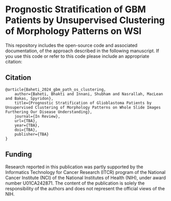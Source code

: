 # Prognostic Stratification of GBM Patients by Unsupervised Clustering of Morphology Patterns on WSI

This repository includes the open-source code and associated documentation, of the approach described in the following manuscript. If you use this code or refer to this code please include an appropriate citation:

## Citation

```
@article{Baheti_2024_gbm_path_os_clustering,
	author={Baheti, Bhakti and Innani, Shubham and Nasrallah, MacLean and Bakas, Spyridon},
	title={Prognostic Stratification of Glioblastoma Patients by Unsupervised Clustering of Morphology Patterns on Whole Slide Images Furthering Our Disease Understanding},
	journal={In Review},
	url={TBA},
	year={TBA},
	doi={TBA},
	publisher={TBA}
}
```

## Funding

Research reported in this publication was partly supported by the Informatics Technology for Cancer Research (ITCR) program of the National Cancer Institute (NCI) of the National Institutes of Health (NIH), under award number U01CA242871. The content of the publication is solely the responsibility of the authors and does not represent the official views of the NIH.
